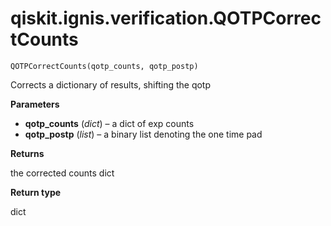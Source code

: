 <span id="qiskit-ignis-verification-qotpcorrectcounts" />

# qiskit.ignis.verification.QOTPCorrectCounts

<span id="undefined" />

`QOTPCorrectCounts(qotp_counts, qotp_postp)`

Corrects a dictionary of results, shifting the qotp

**Parameters**

*   **qotp\_counts** (*dict*) – a dict of exp counts
*   **qotp\_postp** (*list*) – a binary list denoting the one time pad

**Returns**

the corrected counts dict

**Return type**

dict
